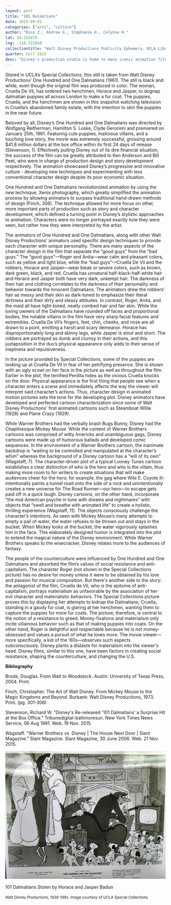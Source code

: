 ```yaml
---
layout: post
title: "101 Dalmatians"
date: 2015-09-01
categories: ["arts", "culture"]
author: "Rice Z., Andrew G., Stephanie H., Celynne H."
lat: 34.155478
lng: -118.322958
collectiontitle: "Walt Disney Productions Publicity Ephemera, UCLA Library Special Collections"
quarter: Fall 2015
desc: "Disney's production studio is home to many iconic animation films such as Cinderella and One Hundred and One Dalmatians"
---
```

Stored in UCLA’s Special Collections, this still is taken from Walt Disney Productions’ One Hundred and One Dalmatians (1961). The still is black and white, even though the original film was produced in color. The woman, Cruella De Vil, has ordered two henchmen, Horace and Jasper, to dognap dalmatian puppies all across London to make a fur coat. The puppies, Cruella, and the henchmen are shown in this snapshot watching television in Cruella’s abandoned family estate, with the intention to skin the puppies in the near future.

Beloved by all, Disney’s One Hundred and One Dalmatians was directed by Wolfgang Reitherman, Hamilton S. Luske, Clyde Geronimi and premiered on January 25th, 1961. Featuring cute puppies, malicious villains, and a touching love story, the movie was extremely successful, grossing around $41.8 million dollars at the box office within its first 24 days of release (Stevenson, 1). Effectively pulling Disney out of its dire financial situation, the success of the film can be greatly attributed to Ken Anderson and Bill Peet, who were in charge of production design and story development respectively. The animation showcased Disney’s progressive and innovative culture - developing new techniques and experimenting with less conventional character design despite its poor economic situation.

One Hundred and One Dalmatians revolutionized animation by using the new technique, Xerox photography, which greatly simplified the animation process by allowing animators to surpass traditional hand-drawn methods of design (Finch, 306). The technique allowed for more focus on other, more important parts of production such as story and character development, which defined a turning point in Disney’s stylistic approaches to animation. Characters were no longer portrayed exactly how they were seen, but rather how they were interpreted by the artist.

The animators of One Hundred and One Dalmatians, along with other Walt Disney Productions’ animators used specific design techniques to provide each character with unique personality. There are many aspects of the character design in the film that separate the “good guys” from the “bad guys.” The “good guys”—Roger and Anita—wear calm and pleasant colors, such as yellow and light blue, while the “bad guys”—Cruella De Vil and the robbers, Horace and Jasper—wear bleak or severe colors, such as brown, dark green, black, and red. Cruella has unnatural half-black-half-white hair and Horace and Jasper both have very dark, unkempt hair.  The darkness of their hair and clothing correlates to the darkness of their personality and behavior towards the innocent Dalmatians. The animators drew the robbers’ hair as messy and their skin as dark-toned to emphasize their literal dirtiness and their dirty and sleazy attitudes. In contrast, Roger, Anita, and the maid all have light-toned, neatly combed hair and fair skin. While the loving owners of the Dalmatians have rounded off faces and proportional bodies, the notable villains in the film have very sharp facial features and extremities. Cruella De Vil’s fingers, feet, chin, cheeks, and nose are all drawn to a point, emitting a harsh and scary demeanor. Horace has disproportionately long and skinny legs, while Jasper is stout and short. The robbers are portrayed as dumb and clumsy in their actions, and this juxtaposition in the duo’s physical appearance only adds to their sense of ineptness and repulsiveness.

In the picture provided by Special Collections, some of the puppies are looking up at Cruella De Vil in fear of her petrifying presence. She is shown with an ugly scowl on her face in the picture as well as throughout the film. Earlier in the plot, the terrified Perdita hides as the vicious Cruella knocks on the door. Physical appearance is the first thing that people see when a character enters a scene and immediately affects the way the viewer will interpret said character’s actions. Thus, character design in animated motion pictures sets the tone for the developing plot. Disney animators have developed and perfected cartoon characterization since some of Walt Disney Productions’ first animated cartoons such as Steamboat Willie (1928) and Plane Crazy (1929).

While Warner Brothers had the verbally brash Bugs Bunny, Disney had the Chaplinesque Mickey Mouse. While the content of Warner Brothers cartoons was comprised of witty limericks and unambiguous gags, Disney cartoons were made up of humorous ballads and developed comic sequences. In the environment of a Warner Brothers cartoon, the inanimate backdrop is “waiting to be controlled and manipulated at the character’s whim” whereas the background of a Disney cartoon has a “will of its own” (Wagstaff, 7). The character-driven plot of a typical Looney Tunes cartoon establishes a clear distinction of who is the hero and who is the villain, thus making more room to for writers to create situations that will make audiences cheer for the hero; for example, the gag where Wile E. Coyote ill-intentionally paints a tunnel road onto the side of a rock and unintentionally creates a new universe for The Road Runner—our hero—to escape gets paid off in a quick laugh. Disney cartoons, on the other hand, incorporate “the mid-American psyche in tune with dreams and nightmares” with objects that “swell and breathe with animated life” to create a holistic, thrilling experience (Wagstaff, 11). The objects consciously challenge the character’s intentions. As seen with Mickey Mouse’s many attempts to empty a pail of water, the water refuses to be thrown out and stays in the bucket. When Mickey looks at the bucket, the water vigorously splashes him in the face. This elaborately designed humor is integrated into the plot to extend the magical nature of the Disney environment. While Warner Brothers speaks to the wisecracker, Disney relates more to the audiences of fantasy.

The people of the counterculture were influenced by One Hundred and One Dalmatians and absorbed the film’s values of social resistance and anti-capitalism. The character Roger (not shown in the Special Collections picture) has no desire for money unless it were to be obtained by his love and passion for musical composition. But there's another side to the story: the antagonist of the film, Cruella de Vil, who is the epitome of anti-capitalism, portrays materialism as unfavorable by the association of her evil character and materialistic behaviors. The Special Collections picture proves this by displaying her attempts to kidnap the Dalmatians; Cruella, standing in a gaudy fur coat, is glaring at her henchmen, wanting them to capture the puppies for more fur coats. The picture, therefore, is central to the notion of a resistance to greed. Money-fixations and materialism only incite villainous behavior such as that of making puppies into coats. On the other hand, Roger is delightful and respectable because he is not money-obsessed and values a pursuit of what he loves more. The movie viewer—more specifically, a kid of the '60s—observes such aspects subconsciously. Disney plants a distaste for materialism into the viewer's head. Disney films, similar to this one, have been factors in creating social resistance, shaping the counterculture, and changing the U.S.


**Bibliography**

Brode, Douglas. From Walt to Woodstock. Austin: University of Texas Press, 2004. Print.

Finch, Christopher. The Art of Walt Disney: From Mickey Mouse to the Magic Kingdoms and Beyond. Burbank: Walt Disney Productions, 1973. Print. (pg. 301-306)

Stevenson, Richard W. &quot;Disney's Re-released '101 Dalmatians' a Surprise Hit at the Box Office.&quot; Tribunedigital-baltimoresun. New York Times News Service, 06 Aug 1991. Web. 19 Nov. 2015.

Wagstaff. &quot;Warner Brothers vs. Disney &#124; The House Next Door &#124; Slant Magazine.&quot; Slant Magazine. Slant Magazine, 30 June 2006. Web. 21 Nov. 2015.


<img src='../images/dalmations1.jpg' alt='Cruella De Vil in the presence of one hundred and one dalmatians stolen by her henchmen, Horace and Jasper Badun'>
<figcaption><p>101 Dalmatians Stolen by Horace and Jasper Badun</p><p><small>Walt Disney Productions, 1938-198x. Image courtesy of UCLA Special Collections</small></p>
